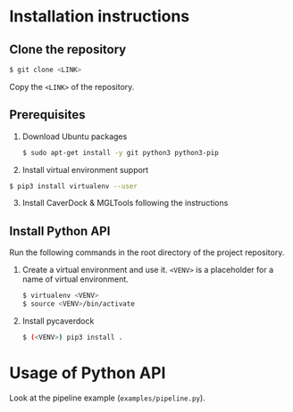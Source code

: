 # Installation instructions

## Clone the repository

```bash
$ git clone <LINK>
```

Copy the `<LINK>` of the repository.

## Prerequisites
1) Download Ubuntu packages

    ```bash
    $ sudo apt-get install -y git python3 python3-pip
    ```

2) Install virtual environment support

  ```bash
  $ pip3 install virtualenv --user
  ```

3) Install CaverDock & MGLTools following the instructions

## Install Python API
Run the following commands in the root directory of the project repository.

1) Create a virtual environment and use it. `<VENV>` is a placeholder for a name of virtual environment.

    ```bash
    $ virtualenv <VENV>
    $ source <VENV>/bin/activate
    ```

2) Install pycaverdock
    ```bash
   $ (<VENV>) pip3 install .
   ```

# Usage of Python API
Look at the pipeline example (`examples/pipeline.py`).
